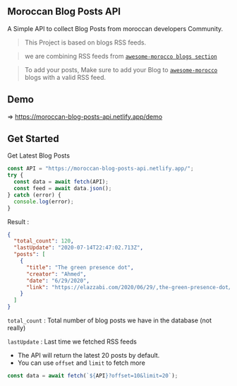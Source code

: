 ## Moroccan Blog Posts API

A Simple API to collect Blog Posts from moroccan developers Community.

> This Project is based on blogs RSS feeds.

> we are combining RSS feeds from [`awesome-morocco blogs section`](https://github.com/DevC-Casa/awesome-morocco#blogs)

> To add your posts, Make sure to add your Blog to [`awesome-morocco`](https://github.com/DevC-Casa/awesome-morocco) blogs with a valid RSS feed.

## Demo

=> https://moroccan-blog-posts-api.netlify.app/demo

## Get Started

Get Latest Blog Posts

```js
const API = "https://moroccan-blog-posts-api.netlify.app/";
try {
  const data = await fetch(API);
  const feed = await data.json();
} catch (error) {
  console.log(error);
}
```

Result :

```json
{
  "total_count": 120,
  "lastUpdate": "2020-07-14T22:47:02.713Z",
  "posts": [
    {
      "title": "The green presence dot",
      "creator": "Ahmed",
      "date": "6/29/2020",
      "link": "https://elazzabi.com/2020/06/29/,the-green-presence-dot/"
    }
  ]
}
```

`total_count` : Total number of blog posts we have in the database (not really)

`lastUpdate` : Last time we fetched RSS feeds

- The API will return the latest 20 posts by default.
- You can use `offset` and `limit` to fetch more

```js
const data = await fetch(`${API}?offset=10&limit=20`);
```

